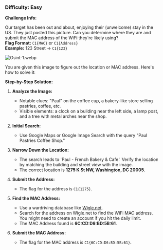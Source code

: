 ### Difficulty: Easy

**Challenge Info:**

Our target has been out and about, enjoying their (unwelcome) stay in the US. They just posted this picture. Can you determine where they are and submit the MAC address of the WiFi they're likely using?  
**Flag Format:** `C1{MAC}` or `C1{Address}`  
**Example:** 123 Street -> `C1{123}`

![Osint-1.webp](Osint-1.webp)

You are given this image to figure out the location or MAC address. Here's how to solve it:

**Step-by-Step Solution:**

1. **Analyze the Image:**
   - Notable clues: "Paul" on the coffee cup, a bakery-like store selling pastries, coffee, etc.
   - Visible elements: a clock on a building near the left side, a lamp post, and a tree with metal arches near the shop.

2. **Initial Search:**
   - Use Google Maps or Google Image Search with the query "Paul Pastries Coffee Shop."

3. **Narrow Down the Location:**
   - The search leads to 'Paul - French Bakery & Cafe.' Verify the location by matching the building and street view with the image.
   - The correct location is **1275 K St NW, Washington, DC 20005**.

4. **Submit the Address:**
   - The flag for the address is `C1{1275}`.

5. **Find the MAC Address:**
   - Use a wardriving database like [Wigle.net](https://wigle.net/).
   - Search for the address on Wigle.net to find the WiFi MAC address. You might need to create an account if you hit the daily limit.
   - The MAC Address found is **6C:CD:D6:BD:5B:61**.

6. **Submit the MAC Address:**
   - The flag for the MAC address is `C1{6C:CD:D6:BD:5B:61}`.

